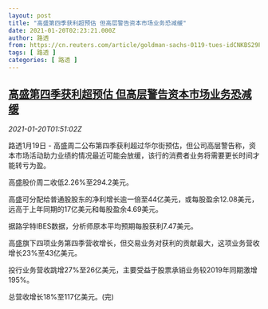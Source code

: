 ```yaml
---
layout: post
title: "高盛第四季获利超预估 但高层警告资本市场业务恐减缓"
date: 2021-01-20T02:23:21.000Z
author: 路透
from: https://cn.reuters.com/article/goldman-sachs-0119-tues-idCNKBS29P05B
tags: [ 路透 ]
categories: [ 路透 ]
---
```

<!--1611109401000-->
[高盛第四季获利超预估 但高层警告资本市场业务恐减缓](https://cn.reuters.com/article/goldman-sachs-0119-tues-idCNKBS29P05B)
------

<div>
<div><i>2021-01-20T01:51:02Z</i></div><p>路透1月19日 - 高盛周二公布第四季获利超过华尔街预估，但公司高层警告称，资本市场活动助力业绩的情况最近可能会放缓，该行的消费者业务将需要更长时间才能转亏为盈。</p><p>高盛股价周二收低2.26%至294.2美元。</p><p>高盛可分配给普通股股东的净利增长逾一倍至44亿美元，或每股盈余12.08美元，远高于上年同期的17亿美元和每股盈余4.69美元。</p><p>据路孚特IBES数据，分析师原本平均预期每股获利7.47美元。</p><p>高盛旗下四项业务第四季营收增长，但交易业务对获利的贡献最大，这项业务营收增长23%至43亿美元。</p><p>投行业务营收跳增27%至26亿美元，主要受益于股票承销业务较2019年同期激增195%。</p><p>总营收增长18%至117亿美元。(完)</p>
</div>
